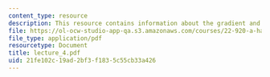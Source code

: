 ```yaml
---
content_type: resource
description: This resource contains information about the gradient and spin echoes.
file: https://ol-ocw-studio-app-qa.s3.amazonaws.com/courses/22-920-a-hands-on-introduction-to-nuclear-magnetic-resonance-january-iap-1997/21fe102c19ad2bf3f1835c55cb33a426_lecture_4.pdf
file_type: application/pdf
resourcetype: Document
title: lecture_4.pdf
uid: 21fe102c-19ad-2bf3-f183-5c55cb33a426
---
```

